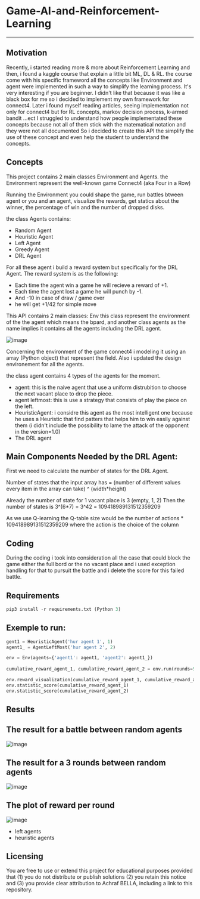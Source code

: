 # Game-AI-and-Reinforcement-Learning
-------------------------------------

Motivation
-----------
Recently, i started reading more & more about Reinforcement Learning and then, i found a kaggle course that explain a little bit ML, DL & RL. the course come with his specific frameword all the concepts like Environment and agent were implemented in such a way to simplify the learning process. It's very interesting if you are beginner.
I didn't like that because it was like a black box for me so i decided to implement my own framework for connect4.
Later i found myself reading articles, seeing implementation not only for connect4 but for RL concepts, markov decision process, k-armed bandit ...ect
I struggled to understand how people implementated these concepts because not all of them stick with the matematical notation and they were not all documented
So i decided to create this API the simplify the use of these concept and even help the student to understand the concepts.

Concepts
-----------
This project contains 2 main classes Environment and Agents.
the Environment represent the well-known game Connect4 (aka  Four in a Row)

Running the Environment you could shape the game, run battles btween agent or you and an agent, visualize the rewards, get statics about the winner, the percentage of win and the number of dropped disks.

the class Agents contains: 
- Random Agent
- Heuristic Agent
- Left Agent
- Greedy Agent
- DRL Agent

For all these agent i build a reward system but specifically for the DRL Agent.
The reward system is as the following:
- Each time the agent win a game he will recieve a reward of +1.
- Each time the agent lost a game he will punch by -1.
- And -10 in case of draw / game over
- he will get +1/42 for simple move


This API contains 2 main classes: Env this class represent the environment of the the agent which means the bpard, and another class agents as the name implies it contains all the agents including the DRL agent.

![image](https://user-images.githubusercontent.com/52492864/128045136-8107d272-0b02-454a-bb0f-932d1079ec9f.png)

Concerning the environment of the game connect4 i modeling it using an array (Python object) that represent the field. Also i updated the design environement for all the agents.

the class agent contains 4 types of the agents for the moment.
- agent: this is the naive agent that use a uniform distrubition to choose the next vacant place to drop the piece.
- agent leftmost: this is use a strategy that consists of play the piece on the left.
- HeuristicAgent: i considre this agent as the most intelligent one because he uses a Heuristic that find patters that helps him to win easily against them (i didn't include the possibility to lame the attack of the opponent in the version=1.0)
- The DRL agent


Main Components Needed by the DRL Agent:
-----------
First we need to calculate the number of states for the DRL Agent.

Number of states that the input array has = (number of different values every item in the array can take) ^ (width*height)

Already the number of state for 1 vacant place is 3 (empty, 1, 2)
Then the number of states is 3^(6*7) = 3^42 = 109418989131512359209

As we use Q-learning the Q-table size would be the number of actions * 109418989131512359209 where the action is the choice of the column


Coding
-----------
During the coding i took into consideration all the case that could block the game either the full bord or the no vacant place and i used exception handling for that to pursuit the battle and i delete the score for this failed battle.

Requirements
-----------
```python
pip3 install -r requirements.txt (Python 3)
```

Exemple to run: 
-----------
```python
gent1 = HeuristicAgent('hur agent 1', 1)
agent1_ = AgentLeftMost('hur agent 2', 2)

env = Env(agents={'agent1': agent1, 'agent2': agent1_})
    
cumulative_reward_agent_1, cumulative_reward_agent_2 = env.run(rounds=500)

env.reward_visualization(cumulative_reward_agent_1, cumulative_reward_agent_2)
env.statistic_score(cumulative_reward_agent_1)
env.statistic_score(cumulative_reward_agent_2)
```

Results
-----------

The result for a battle between random agents
-----------
![image](https://user-images.githubusercontent.com/52492864/128442802-7c39ff96-b09b-40e8-847e-01d80aafa0bb.png)

The result for a 3 rounds between random agents
-----------
![image](https://user-images.githubusercontent.com/52492864/128442954-77a97ec5-d4d0-43bb-911b-37e6d4771052.png)

The plot of reward per round
-----------
![image](https://user-images.githubusercontent.com/52492864/128442625-3b41b3fb-a1a6-45eb-ba57-257010d59748.png)

- left agents
- heuristic agents


Licensing
-----------
You are free to use or extend this project for
educational purposes provided that (1) you do not distribute or publish solutions (2) you retain this notice and (3) you provide clear attribution to Achraf BELLA, including a link to this repository.
